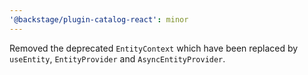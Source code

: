```yaml
---
'@backstage/plugin-catalog-react': minor
---
```


Removed the deprecated `EntityContext` which have been replaced by `useEntity`, `EntityProvider` and `AsyncEntityProvider`.
